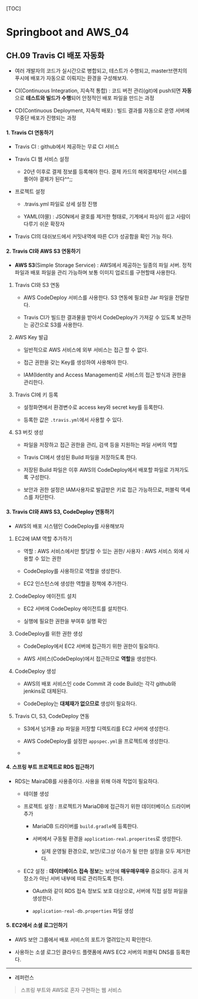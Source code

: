 [TOC]

# Springboot and AWS_04

## CH.09 Travis CI 배포 자동화

- 여러 개발자의 코드가 실시간으로 병합되고, 테스트가 수행되고, master브랜치의 푸시에 배포가 자동으로 이뤄지는 환경을 구성해보자.

- CI(Continuous Integration, 지속적 통합) : 코드 버전 관리(git)에 push되면 **자동**으로 **테스트와 빌드가 수행**되어 안정적인 배포 파일을 만드는 과정

- CD(Continuous Deployment,  지속적 배포) : 빌드 결과를 자동으로 운영 서버에 무중단 배포가 진행되는 과정

#### 1. Travis CI 연동하기

- Travis CI : github에서 제공하는 무료 CI 서비스

- Travis CI 웹 서비스 설정
  
  - 20년 이후로 결제 정보를 등록해야 한다. 결제 카드의 해외결제차단 서비스를 풀어야 결제가 된다^^;;

- 프로젝트 설정
  
  - .travis.yml 파일로 상세 설정 진행
  
  - YAML(야믈) : JSON에서 괄호를 제거한 형태로, 기계에서 파싱이 쉽고 사람이 다루기 쉬운 확장자

- Travis CI의 대쉬보드에서 커밋내역에 따른 CI가 성공함을 확인 가능 하다.

#### 2. Travis CI와 AWS S3 연동하기

- **AWS S3**(Simple Storage Service) : AWS에서 제공하는 일종의 파일 서버. 정적 파일과 배포 파일을 관리 가능하며 보통 이미지 업로드를 구현할때 사용한다.
1. Travis CI와 S3 연동
   
   - AWS CodeDeploy 서비스를 사용한다. S3 연동에 필요한 Jar 파일을 전달한다.
   
   - Travis CI가 빌드한 결과물을 받아서 CodeDeploy가 가져갈 수 있도록 보관하는 공간으로 S3를 사용한다.

2. AWS Key 발급
   
   - 일반적으로 AWS 서비스에 외부 서비스는 접근 할 수 없다.
   
   - 접근 권한을 갖는 Key를 생성하여 사용해야 한다.
   
   - IAM(Identity and Access Management)로 서비스의 접근 방식과 권한을 관리한다.

3. Travis CI에 키 등록
   
   - 설정화면에서 환경변수로 access key와 secret key를 등록한다.
   
   - 등록한 값은 `.travis.yml`에서 사용할 수 있다.

4. S3 버킷 생성
   
   - 파일을 저장하고 접근 권한을 관리, 검색 등을 지원하는 파일 서버의 역할
   
   - Travis CI에서 생성된 Build 파일을 저장하도록 한다.
   
   - 저장된 Build 파일은 이후 AWS의 CodeDeploy에서 배포할 파일로 가져가도록 구성한다.
   
   - 보안과 권한 설정은 IAM사용자로 발급받은 키로 접근 가능하므로, 퍼블릭 액세스를 차단한다.

#### 3. Travis CI와 AWS S3, CodeDeploy 연동하기

- AWS의 배포 시스템인 CodeDeploy를 사용해보자
1. EC2에 IAM 역할 추가하기
   
   - 역할 : AWS 서비스에서만 할당할 수 있는 권한/ 사용자 : AWS 서비스 외에 사용할 수 있는 권한
   
   - CodeDeploy를 사용하므로 역할을 생성한다.
   
   - EC2 인스턴스에 생성한 역할을 정책에 추가한다.

2. CodeDeploy 에이전트 설치
   
   - EC2  서버에 CodeDeploy 에이전트를 설치한다.
   
   - 실행에 필요한 권한을 부여후 실행 확인

3. CodeDeploy를 위한 권한 생성
   
   - CodeDeploy에서 EC2 서버에 접근하기 위한 권한이 필요하다.
   
   - AWS 서비스(CodeDeploy)에서 접근하므로 **역할**을 생성한다.

4. CodeDeploy 생성
   
   - AWS의 배포 서비스인 code Commit 과 code Build는 각각 github와 jenkins로 대체된다.
   
   - CodeDeploy는 **대체재가 없으므로** 생성이 필요하다. 

5. Travis CI, S3, CodeDeploy 연동
   
   - S3에서 넘겨줄 zip 파일을 저장할 디렉토리를 EC2 서버에 생성한다.
   
   - AWS CodeDeploy를 설정한 `appspec.yml`을 프로젝트에 생성한다.
   
   - 

#### 4. 스프링 부트 프로젝트로 RDS 접근하기

- RDS는 MairaDB를 사용중이다. 사용을 위해 아래 작업이 필요하다.
  
  - 테이블 생성
  
  - 프로젝트 설정 : 프로젝트가 MariaDB에 접근하기 위한 데이터베이스 드라이버 추가
    
    - MariaDB 드라이버를 `build.gradle`에 등록한다.
    
    - 서버에서 구동될 환경을 `application-real.properites`로 생성한다.
      
      - 실제 운영될 환경으로, 보안/로그상 이슈가 될 만한 설정을 모두 제거한다.
  
  - EC2 설정 : **데이터베이스 접속 정보**는 보안에 **매우매우매우** 중요하다. 공개 저장소가 아닌 서버 내부에 따로 관리하도록 한다.
    
    - OAuth와 같이 RDS 접속 정보도 보호 대상으로, 서버에 직접 설정 파일을 생성한다.
    
    - `application-real-db.properties` 파일 생성

#### 5. EC2에서 소셜 로그인하기

- AWS 보안 그룹에서 배포 서비스의 포트가 열려있는지 확인한다.

- 사용하는 소셜 로그인 클라우드 플랫폼에 AWS EC2 서버의 퍼블릭 DNS를 등록한다.

---

- 레퍼런스

> 스프링 부트와 AWS로 혼자 구현하는 웹 서비스
